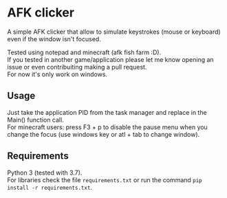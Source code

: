 # AFK clicker

A simple AFK clicker that allow to simulate keystrokes (mouse or keyboard) even if the window isn't focused.

Tested using notepad and minecraft (afk fish farm :D).  
If you tested in another game/application please let me know opening an issue or even contribuiting making a pull request.  
For now it's only work on windows.

## Usage

Just take the application PID from the task manager and replace in the Main() function call.  
For minecraft users: press F3 + p to disable the pause menu when you change the focus (use windows key or atl + tab to change window).

## Requirements

Python 3 (tested with 3.7).  
For libraries check the file `requirements.txt` or run the command `pip install -r requirements.txt`.